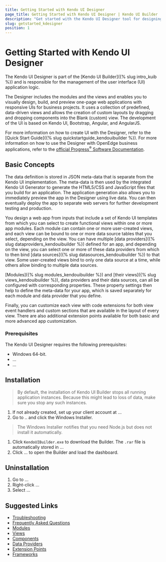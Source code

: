 ```yaml
---
title: Getting Started with Kendo UI Designer
page_title: Getting Started with Kendo UI Designer | Kendo UI Builder
description: "Get started with the Kendo UI Designer tool for designing, building, and previewing one-page responsive web applications for business application projects."
slug: getstarted_kdesigner
position: 1
---
```


# Getting Started with Kendo UI Designer

The Kendo UI Designer is part of the [Kendo UI Builder]({% slug intro_kuib %}) and is responsible for the management of the user interface (UI) application logic.

The Designer includes the modules and the views and enables you to visually design, build, and preview one-page web applications with responsive UIs for business projects. It uses a collection of predefined, data-driven views and allows the creation of custom layouts by dragging and dropping components into the Blank (custom) view. The development of the UI is based on Kendo UI, Bootstrap, Angular, and AngularJS.

For more information on how to create UI with the Designer, refer to the [Quick Start Guide]({% slug quickstartguide_kendouibuilder %}). For more information on how to use the Designer with OpenEdge business applications, refer to the [official Progress<sup>®</sup> Software Documentation](https://www.progress.com/documentation/kendo-ui-builder).  

## Basic Concepts

The data definition is stored in JSON meta-data that is separate from the Kendo UI implementation. The meta-data is then used by the integrated Kendo UI Generator to generate the HTML5/CSS and JavaScript files that you build for an application. The application generation also allows you to immediately preview the app in the Designer using live data. You can then eventually deploy the app to separate web servers for further development testing and production.

You design a web app from inputs that include a set of Kendo UI templates from which you can select to create functional views within one or more app modules. Each module can contain one or more user-created views, and each view can be bound to one or more data source tables that you select, depending on the view. You can have multiple [data providers]({% slug dataproviders_kendouibuilder %}) defined for an app, and depending on the view, you can select one or more of these data providers from which to then bind [data sources]({% slug datasources_kendouibuilder %}) to that view. Some user-created views bind to only one data source at a time, while others allow binding to multiple data sources.

[Modules]({% slug modules_kendouibuilder %}) and [their views]({% slug views_kendouibuilder %}), data providers and their data sources, can all be configured with corresponding properties. These property settings then help to define the meta-data for your app, which is saved separately for each module and data provider that you define.

Finally, you can customize each view with code extensions for both view event handlers and custom sections that are available in the layout of every view. There are also additional extension points available for both basic and more advanced app customization.

### Prerequisites

The Kendo UI Designer requires the following prerequisites:

* Windows 64-bit.
* ...
* ...

## Installation

> By default, the installation of Kendo UI Builder stops all running application instances. Because this might lead to loss of data, make sure you stop any such instances.

1. If not already created, set up your client account at ...
1. Go to .. and click the Windows Installer.

  > The Windows Installer notifies that you need Node.js but does not install it automatically.

1. Click `KendoUIBuilder.exe` to download the Builder. The `.rar` file is automatically stored in ...
1. Click ... to open the Builder and load the dashboard.  

## Uninstallation

1. Go to ...
1. Right-click ...
1. Select ...

## Suggested Links

* [Troubleshooting]()
* [Frequently Asked Questions]()
* [Modules]()
* [Views]()
* [Components]()
* [Data Providers]()
* [Extension Points]()
* [Frameworks]()
